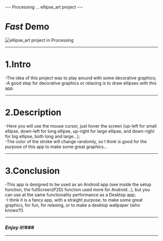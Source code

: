 --- Processing ... ellipse_art project ---

# <b><em>Fast</em></b> Demo #
![ellipse_art project in Processing](https://github.com/horjarobert/EllipseArt/blob/master/ellipse.gif)
***
# 1.Intro #

-The idea of this project was to play around with some decorative graphics;  
-A good step for decorative graphics or relaxing is to draw ellipses with this app.
***

# 2.Description #

-Here you will use the mouse cursor, just hover the screen (up-left for small ellipse, down-left for long ellipse, up-right for large ellipse, and down-right for big ellipse, both long and large...);   
-The color of the stroke will change randomly, so I think is good for the purpose of this app to make some great graphics...   
***

# 3.Conclusion #

-This app is designed to be used as an Android app (see inside the setup function, the fullScreen(P2D) function used more for Android...), but you can use at the same functionality performance as a Desktop app;   
-I think it is a fancy app, with a straight purpose, to make some great graphics, for fun, for relaxing, or to make a desktop wallpaper (who knows?!).   
***

### <em>Enjoy it!</em>###
***

